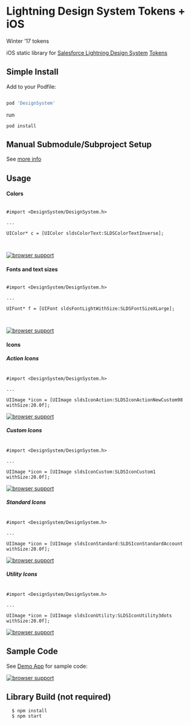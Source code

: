 # Lightning Design System Tokens + iOS

Winter ’17 tokens

iOS static library for [Salesforce Lightning Design System](https://www.lightningdesignsystem.com/) [Tokens](https://www.lightningdesignsystem.com/tokens/)


## Simple Install

Add to your Podfile:

```ruby

pod 'DesignSystem'

```

run

```
pod install
```

## Manual Submodule/Subproject Setup

See [more info](/manual_install_info)


## Usage 


#### Colors

```objc

#import <DesignSystem/DesignSystem.h> 

...

UIColor* c = [UIColor sldsColorText:SLDSColorTextInverse];



```

[![browser support](/readmeAssets/readme-image1.png)](/readme-image1.png)


#### Fonts and text sizes

```objc

#import <DesignSystem/DesignSystem.h> 

...

UIFont* f = [UIFont sldsFontLightWithSize:SLDSFontSizeXLarge];



```

[![browser support](/readmeAssets/readme-image2.png)](/readme-image2.png)


#### Icons

##### Action Icons

```objc

#import <DesignSystem/DesignSystem.h> 

...

UIImage *icon = [UIImage sldsIconAction:SLDSIconActionNewCustom98 withSize:20.0f];

```

[![browser support](/readmeAssets/readme-icons-action.png)](/readmeAssets/readme-icons-action.png)

##### Custom Icons

```objc

#import <DesignSystem/DesignSystem.h> 

...

UIImage *icon = [UIImage sldsIconCustom:SLDSIconCustom1 withSize:20.0f];

```

[![browser support](/readmeAssets/readme-icons-custom.png)](/readmeAssets/readme-icons-custom.png)


##### Standard Icons

```objc

#import <DesignSystem/DesignSystem.h> 

...

UIImage *icon = [UIImage sldsIconStandard:SLDSIconStandardAccount withSize:20.0f];

```

[![browser support](/readmeAssets/readme-icons-standard.png)](/readmeAssets/readme-icons-standard.png)


##### Utility Icons

```objc

#import <DesignSystem/DesignSystem.h> 

...

UIImage *icon = [UIImage sldsIconUtility:SLDSIconUtility3dots withSize:20.0f];

```

[![browser support](/readmeAssets/readme-icons-utility.png)](/readmeAssets/readme-icons-utility.png)


## Sample Code 

See [Demo App](/Demo) for sample code:


[![browser support](/readmeAssets/readme-image.png)](/readme-image.png)



## Library Build (not required)
```
  $ npm install
  $ npm start
```

